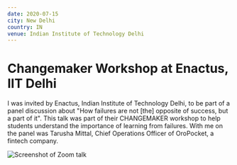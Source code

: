```yaml
---
date: 2020-07-15
city: New Delhi
country: IN
venue: Indian Institute of Technology Delhi
---
```


# Changemaker Workshop at Enactus, IIT Delhi

I was invited by Enactus, Indian Institute of Technology Delhi, to be part of a panel discussion about "How failures are not [the] opposite of success, but a part of it". This talk was part of their CHANGEMAKER workshop to help students understand the importance of learning from failures. With me on the panel was Tarusha Mittal, Chief Operations Officer of OroPocket, a fintech company.

![Screenshot of Zoom talk](https://user-images.githubusercontent.com/2841780/92990648-ca867700-f4fb-11ea-87e9-b66fd2c1c7a3.png)
